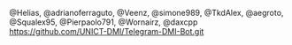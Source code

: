 @Helias, @adrianoferraguto, @Veenz, @simone989, @TkdAlex, @aegroto, @Squalex95, @Pierpaolo791, @Wornairz, @daxcpp
https://github.com/UNICT-DMI/Telegram-DMI-Bot.git
